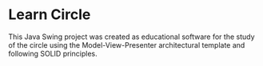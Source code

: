 # Learn Circle 
This Java Swing project was created as educational software for the study of the circle using the Model-View-Presenter architectural template and following SOLID principles.

